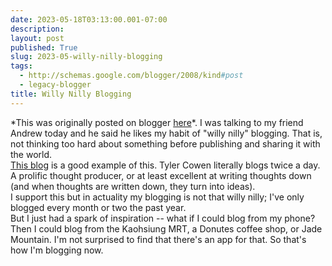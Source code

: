 ```yaml
---
date: 2023-05-18T03:13:00.001-07:00
description: 
layout: post
published: True
slug: 2023-05-willy-nilly-blogging
tags:
  - http://schemas.google.com/blogger/2008/kind#post
  - legacy-blogger
title: Willy Nilly Blogging
---
```


\*This was originally posted on blogger [here](https://www.rohanprasad.org/2023/05/willy-nilly-blogging.html)\*.
I was talking to my friend Andrew today and he said he likes my habit of "willy nilly" blogging. That is, not thinking too hard about something before publishing and sharing it with the world.  
[This blog](https://marginalrevolution.com/) is a good example of this. Tyler Cowen literally blogs twice a day. A prolific thought producer, or at least excellent at writing thoughts down (and when thoughts are written down, they turn into ideas).  
I support this but in actuality my blogging is not that willy nilly; I've only blogged every month or two the past year.  
But I just had a spark of inspiration -- what if I could blog from my phone? Then I could blog from the Kaohsiung MRT, a Donutes coffee shop, or Jade Mountain. I'm not surprised to find that there's an app for that. So that's how I'm blogging now.